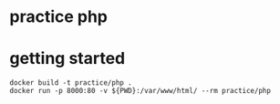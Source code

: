 # practice php

# getting started

```
docker build -t practice/php .
docker run -p 8000:80 -v ${PWD}:/var/www/html/ --rm practice/php
```
